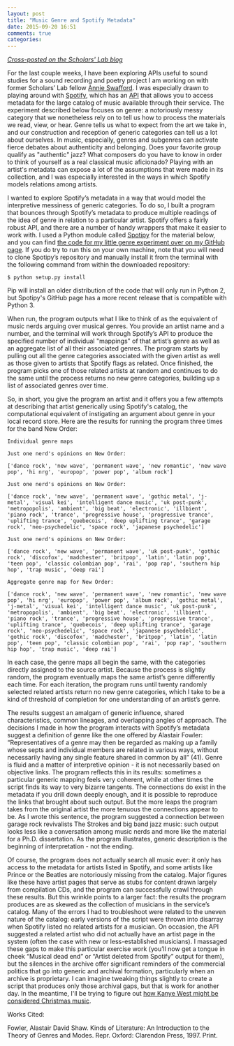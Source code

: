 ```yaml
---
layout: post
title: "Music Genre and Spotify Metadata"
date: 2015-09-20 16:51
comments: true
categories: 
---
```


*[Cross-posted on the Scholars' Lab blog](http://scholarslab.org/?p=12173)*

For the last couple weeks, I have been exploring APIs useful to sound studies for a sound recording and poetry project I am working on with former Scholars’ Lab fellow [Annie Swafford](https://annieswafford.wordpress.com/). I was especially drawn to playing around with [Spotify](https://www.spotify.com/us/), which has an [API](https://developer.spotify.com/web-api/) that allows you to access metadata for the large catalog of music available through their service. The experiment described below focuses on genre: a notoriously messy category that we nonetheless rely on to tell us how to process the materials we read, view, or hear. Genre tells us what to expect from the art we take in, and our construction and reception of generic categories can tell us a lot about ourselves. In music, especially, genres and subgenres can activate fierce debates about authenticity and belonging. Does your favorite group qualify as "authentic" jazz? What composers do you have to know in order to think of yourself as a real classical music aficionado? Playing with an artist's metadata can expose a lot of the assumptions that were made in its collection, and I was especially interested in the ways in which Spotify models relations among artists.

I wanted to explore Spotify’s metadata in a way that would model the interpretive messiness of generic categories. To do so, I built a program that bounces through Spotify’s metadata to produce multiple readings of the idea of genre in relation to a particular artist. Spotify offers a fairly robust API, and there are a number of handy wrappers that make it easier to work with. I used a Python module called [Spotipy](http://spotipy.readthedocs.org/en/latest/) for the material below, and you can find [the code for my little genre experiment over on my GitHub page](https://github.com/bmw9t/spotify/blob/master/genre_machine.py). If you do try to run this on your own machine, note that you will need to clone Spotipy’s repository and manually install it from the terminal with the following command from within the downloaded repository:

    $ python setup.py install

Pip will install an older distribution of the code that will only run in Python 2, but Spotipy's GitHub page has a more recent release that is compatible with Python 3.

When run, the program outputs what I like to think of as the equivalent of music nerds arguing over musical genres. You provide an artist name and a number, and the terminal will work through Spotify’s API to produce the specified number of individual "mappings" of that artist’s genre as well as an aggregate list of all their associated genres. The program starts by pulling out all the genre categories associated with the given artist as well as those given to artists that Spotify flags as related. Once finished, the program picks one of those related artists at random and continues to do the same until the process returns no new genre categories, building up a list of associated genres over time.

So, in short, you give the program an artist and it offers you a few attempts at describing that artist generically using Spotify's catalog, the computational equivalent of instigating an argument about genre in your local record store. Here are the results for running the program three times for the band New Order:

    Individual genre maps

    Just one nerd's opinions on New Order:

    ['dance rock', 'new wave', 'permanent wave', 'new romantic', 'new wave pop', 'hi nrg', 'europop', 'power pop', 'album rock']

    Just one nerd's opinions on New Order:

    ['dance rock', 'new wave', 'permanent wave', 'gothic metal', 'j-metal', 'visual kei', 'intelligent dance music', 'uk post-punk', 'metropopolis', 'ambient', 'big beat', 'electronic', 'illbient', 'piano rock', 'trance', 'progressive house', 'progressive trance', 'uplifting trance', 'quebecois', 'deep uplifting trance', 'garage rock', 'neo-psychedelic', 'space rock', 'japanese psychedelic']

    Just one nerd's opinions on New Order:

    ['dance rock', 'new wave', 'permanent wave', 'uk post-punk', 'gothic rock', 'discofox', 'madchester', 'britpop', 'latin', 'latin pop', 'teen pop', 'classic colombian pop', 'rai', 'pop rap', 'southern hip hop', 'trap music', 'deep rai']

    Aggregate genre map for New Order:

    ['dance rock', 'new wave', 'permanent wave', 'new romantic', 'new wave pop', 'hi nrg', 'europop', 'power pop', 'album rock', 'gothic metal', 'j-metal', 'visual kei', 'intelligent dance music', 'uk post-punk', 'metropopolis', 'ambient', 'big beat', 'electronic', 'illbient', 'piano rock', 'trance', 'progressive house', 'progressive trance', 'uplifting trance', 'quebecois', 'deep uplifting trance', 'garage rock', 'neo-psychedelic', 'space rock', 'japanese psychedelic', 'gothic rock', 'discofox', 'madchester', 'britpop', 'latin', 'latin pop', 'teen pop', 'classic colombian pop', 'rai', 'pop rap', 'southern hip hop', 'trap music', 'deep rai']

In each case, the genre maps all begin the same, with the categories directly assigned to the source artist. Because the process is slightly random, the program eventually maps the same artist’s genre differently each time. For each iteration, the program runs until twenty randomly selected related artists return no new genre categories, which I take to be a kind of threshold of completion for one understanding of an artist’s genre.

The results suggest an amalgam of generic influence, shared characteristics, common lineages, and overlapping angles of approach. The decisions I made in how the program interacts with Spotify’s metadata suggest a definition of genre like the one offered by Alastair Fowler: “Representatives of a genre may then be regarded as making up a family whose septs and individual members are related in various ways, without necessarily having any single feature shared in common by all” (41). Genre is fluid and a matter of interpretive opinion - it is not necessarily based on objective links. The program reflects this in its results: sometimes a particular generic mapping feels very coherent, while at other times the script finds its way to very bizarre tangents. The connections do exist in the metadata if you drill down deeply enough, and it is possible to reproduce the links that brought about such output. But the more leaps the program takes from the original artist the more tenuous the connections appear to be. As I wrote this sentence, the program suggested a connection between garage rock revivalists The Strokes and big band jazz music: such output looks less like a conversation among music nerds and more like the material for a Ph.D. dissertation. As the program illustrates, generic description is the beginning of interpretation - not the ending.

Of course, the program does not actually search all music ever: it only has access to the metadata for artists listed in Spotify, and some artists like Prince or the Beatles are notoriously missing from the catalog. Major figures like these have artist pages that serve as stubs for content drawn largely from compilation CDs, and the program can successfully crawl through these results. But this wrinkle points to a larger fact: the results the program produces are as skewed as the collection of musicians in the service’s catalog. Many of the errors I had to troubleshoot were related to the uneven nature of the catalog: early versions of the script were thrown into disarray when Spotify listed no related artists for a musician. On occasion, the API suggested a related artist who did not actually have an artist page in the system (often the case with new or less-established musicians). I massaged these gaps to make this particular exercise work (you’ll now get a tongue in cheek “Musical dead end” or “Artist deleted from Spotify” output for them), but the silences in the archive offer significant reminders of the commercial politics that go into generic and archival formation, particularly when an archive is proprietary. I can imagine tweaking things slightly to create a script that produces only those archival gaps, but that is work for another day. In the meantime, I'll be trying to figure out [how Kanye West might be considered Christmas music](https://en.wikipedia.org/wiki/Yeezus).

Works Cited:

Fowler, Alastair David Shaw. Kinds of Literature: An Introduction to the Theory of Genres and Modes. Repr. Oxford: Clarendon Press, 1997. Print.